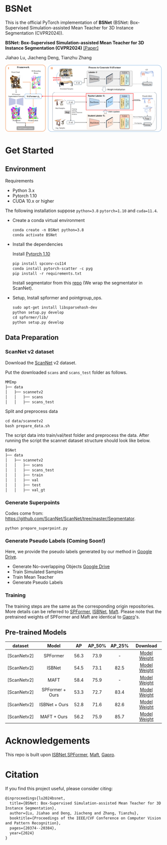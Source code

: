 # BSNet
This is the official PyTorch implementation of **BSNet** (BSNet: Box-Supervised Simulation-assisted Mean Teacher for 3D Instance Segmentation (CVPR2024)).

**BSNet: Box-Supervised Simulation-assisted Mean Teacher for 3D Instance Segmentation (CVPR2024)** [\[Paper\]](https://openaccess.thecvf.com/content/CVPR2024/papers/Lu_BSNet_Box-Supervised_Simulation-assisted_Mean_Teacher_for_3D_Instance_Segmentation_CVPR_2024_paper.pdf)

Jiahao Lu, Jiacheng Deng, Tianzhu Zhang

<div align="center">
  <img src="figs/framework.png"/>
</div>

# Get Started

## Environment

Requirements

- Python 3.x
- Pytorch 1.10
- CUDA 10.x or higher

The following installation suppose `python=3.8` `pytorch=1.10` and `cuda=11.4`.

- Create a conda virtual environment

  ```
  conda create -n BSNet python=3.8
  conda activate BSNet
  ```

- Install the dependencies

  Install [Pytorch 1.10](https://pytorch.org/)

  ```
  pip install spconv-cu114
  conda install pytorch-scatter -c pyg
  pip install -r requirements.txt
  ```

  Install segmentator from this [repo](https://github.com/Karbo123/segmentator) (We wrap the segmentator in ScanNet).

- Setup, Install spformer and pointgroup_ops.

  ```
  sudo apt-get install libsparsehash-dev
  python setup.py develop
  cd spformer/lib/
  python setup.py develop
  ```

## Data Preparation

### ScanNet v2 dataset

Download the [ScanNet](http://www.scan-net.org/) v2 dataset.

Put the downloaded `scans` and `scans_test` folder as follows.

```
MMImp
├── data
│   ├── scannetv2
│   │   ├── scans
│   │   ├── scans_test
```

Split and preprocess data

```
cd data/scannetv2
bash prepare_data.sh
```

The script data into train/val/test folder and preprocess the data. After running the script the scannet dataset structure should look like below.

```
BSNet
├── data
│   ├── scannetv2
│   │   ├── scans
│   │   ├── scans_test
│   │   ├── train
│   │   ├── val
│   │   ├── test
│   │   ├── val_gt
```
### Generate Superpoints
Codes come from: https://github.com/ScanNet/ScanNet/tree/master/Segmentator. 

```
python prepare_superpoint.py
```

### Generate Pseudo Labels (Coming Soon!)
Here, we provide the pseudo labels generated by our method in [Google Drive](https://drive.google.com/file/d/1EI-eqCKSOLXRYwSonFf7NSGL-ElARVUN/view?usp=sharing).

- Generate No-overlapping Objects [Google Drive](https://drive.google.com/file/d/1CGeO5AVrhO2qnEp9IG0Mmq_p5lJTakGF/view?usp=sharing)
- Train Simulated Samples
- Train Mean Teacher
- Generate Pseudo Labels

### Training
The training steps are the same as the corresponding origin repositories. More details can be referred to [SPFormer](https://github.com/sunjiahao1999/SPFormer), [ISBNet](https://github.com/VinAIResearch/ISBNet), [Maft](https://github.com/dvlab-research/Mask-Attention-Free-Transformer?tab=readme-ov-file).
Please note that the pretrained weights of SPFormer and Maft are identical to [Gapro](https://github.com/VinAIResearch/GaPro/issues?q=is%3Aissue+is%3Aclosed)'s.

## Pre-trained Models


| dataset | Model | AP | AP_50% | AP_25% |  Download  |
|---------------|:----:|:----:|:----:|:----:|:-----------:|
| [ScanNetv2] | SPFormer | 56.3 | 73.9 | - | [Model Weight](https://drive.google.com/file/d/1BKuaLTU3TFgekYAssSVxPO0sHWj-LGlH/view?usp=sharing) |
| [ScanNetv2] | ISBNet | 54.5 | 73.1 | 82.5 | [Model Weight](https://drive.google.com/file/d/1vIO6rQOy1QVHaWF8ie4E3q0tQbwiY0Kb/view?usp=sharing) |
| [ScanNetv2] | MAFT | 58.4 | 75.9 | - | [Model Weight](https://mycuhk-my.sharepoint.com/:u:/g/personal/1155154502_link_cuhk_edu_hk/Ef5k0CbafItKmVrGXQsyukcBzKfd9kNQIHu5wdCXIrRMdw?e=jEi9qk) |
| [ScanNetv2] | SPFormer + Ours | 53.3 | 72.7 | 83.4 | [Model Weight](https://drive.google.com/file/d/1bLdN1otr8midkmwIVQLZ84daUgHNitde/view?usp=sharing) |
| [ScanNetv2] | ISBNet + Ours | 52.8 | 71.6 | 82.6 | [Model Weight](https://drive.google.com/file/d/1kUf31Bzt777MWeuFQXuu4366LSSrMYJD/view?usp=sharing) |
| [ScanNetv2] | MAFT + Ours | 56.2 | 75.9 | 85.7 | [Model Weight](https://drive.google.com/file/d/1-sNm_kNFA88pz6XCdrRHsKMp-pZwA8Dh/view?usp=sharing) |
		
# Acknowledgements
This repo is built upon [ISBNet](https://github.com/VinAIResearch/ISBNet),[SPFormer](https://github.com/sunjiahao1999/SPFormer), [Maft](https://github.com/dvlab-research/Mask-Attention-Free-Transformer?tab=readme-ov-file), [Gapro](https://github.com/VinAIResearch/GaPro). 

# Citation
If you find this project useful, please consider citing:

```
@inproceedings{lu2024bsnet,
  title={BSNet: Box-Supervised Simulation-assisted Mean Teacher for 3D Instance Segmentation},
  author={Lu, Jiahao and Deng, Jiacheng and Zhang, Tianzhu},
  booktitle={Proceedings of the IEEE/CVF Conference on Computer Vision and Pattern Recognition},
  pages={20374--20384},
  year={2024}
}
```
